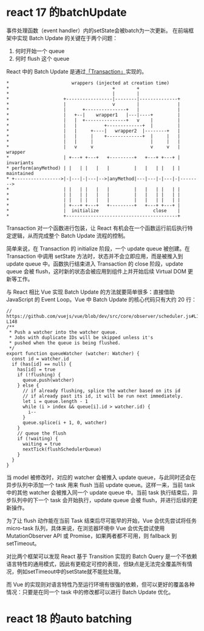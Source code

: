 # react 17 的batchUpdate #
事件处理函数（event handler）内的setState会被batch为一次更新。
在前端框架中实现 Batch Update 的关键在于两个问题：

1. 何时开始一个 queue
2. 何时 flush 这个 queue

React 中的 Batch Update 是通过[「Transaction」](https://github.com/facebook/react/blob/b1768b5a48d1f82e4ef4150e0036c5f846d3758a/src/renderers/shared/stack/reconciler/Transaction.js#L19-L54)实现的。

```
*                       wrappers (injected at creation time)
*                                      +        +
*                                      |        |
*                    +-----------------|--------|--------------+
*                    |                 v        |              |
*                    |      +---------------+   |              |
*                    |   +--|    wrapper1   |---|----+         |
*                    |   |  +---------------+   v    |         |
*                    |   |          +-------------+  |         |
*                    |   |     +----|   wrapper2  |--------+   |
*                    |   |     |    +-------------+  |     |   |
*                    |   |     |                     |     |   |
*                    |   v     v                     v     v   | wrapper
*                    | +---+ +---+   +---------+   +---+ +---+ | invariants
* perform(anyMethod) | |   | |   |   |         |   |   | |   | | maintained
* +----------------->|-|---|-|---|-->|anyMethod|---|---|-|---|-|-------->
*                    | |   | |   |   |         |   |   | |   | |
*                    | |   | |   |   |         |   |   | |   | |
*                    | |   | |   |   |         |   |   | |   | |
*                    | +---+ +---+   +---------+   +---+ +---+ |
*                    |  initialize                    close    |
*                    +-----------------------------------------+
```

Transaction 对一个函数进行包装，让 React 有机会在一个函数运行前后执行特定逻辑，从而完成整个 Batch Update 流程的控制。

简单来说，在 Transaction 的 initialize 阶段，一个 update queue 被创建。在 Transaction 中调用 setState 方法时，状态并不会立即应用，而是被推入到 update queue 中。函数执行结束进入 Transaction 的 close 阶段，update queue 会被 flush，这时新的状态会被应用到组件上并开始后续 Virtual DOM 更新等工作。

与 React 相比 Vue 实现 Batch Update 的方法就要简单很多：直接借助 JavaScript 的 Event Loop。Vue 中 Batch Update 的核心代码只有大约 20 行：

```
// https://github.com/vuejs/vue/blob/dev/src/core/observer/scheduler.js#L122-L148
/**
 * Push a watcher into the watcher queue.
 * Jobs with duplicate IDs will be skipped unless it's
 * pushed when the queue is being flushed.
 */
export function queueWatcher (watcher: Watcher) {
  const id = watcher.id
  if (has[id] == null) {
    has[id] = true
    if (!flushing) {
      queue.push(watcher)
    } else {
      // if already flushing, splice the watcher based on its id
      // if already past its id, it will be run next immediately.
      let i = queue.length - 1
      while (i > index && queue[i].id > watcher.id) {
        i--
      }
      queue.splice(i + 1, 0, watcher)
    }
    // queue the flush
    if (!waiting) {
      waiting = true
      nextTick(flushSchedulerQueue)
    }
  }
}
```

当 model 被修改时，对应的 watcher 会被推入 update queue，与此同时还会在异步队列中添加一个 task 用来 flush 当前 update queue。这样一来，当前 task 中的其他 watcher 会被推入同一个 update queue 中。当前 task 执行结束后，异步队列中的下一个 task 会开始执行，update queue 会被 flush，并进行后续的更新操作。

为了让 flush 动作能在当前 Task 结束后尽可能早的开始，Vue 会优先尝试将任务 micro-task 队列，具体来说，在浏览器环境中 Vue 会优先尝试使用 MutationObserver API 或 Promise，如果两者都不可用，则 fallback 到 setTimeout。

对比两个框架可以发现 React 基于 Transition 实现的 Batch Query 是一个不依赖语言特性的通用模式，因此有更稳定可控的表现，但缺点是无法完全覆盖所有情况，例如setTimeout中的setState就不能批处理。

而 Vue 的实现则对语言特性乃至运行环境有很强的依赖，但可以更好的覆盖各种情况：只要是在同一个 task 中的修改都可以进行 Batch Update 优化。

# react 18 的auto batching #
